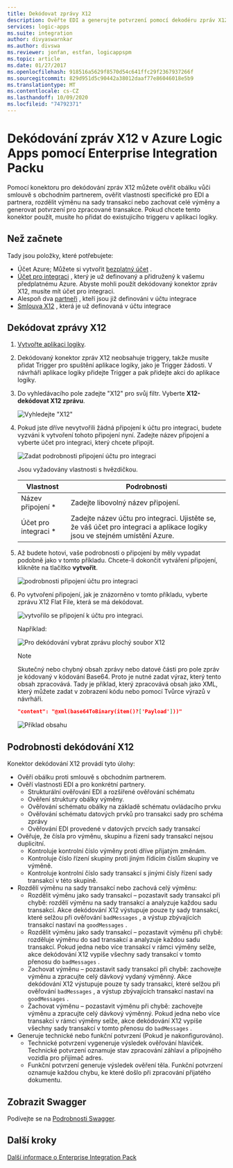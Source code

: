 ```yaml
---
title: Dekódovat zprávy X12
description: Ověřte EDI a generujte potvrzení pomocí dekodéru zpráv X12 v Azure Logic Apps s Enterprise Integration Pack
services: logic-apps
ms.suite: integration
author: divyaswarnkar
ms.author: divswa
ms.reviewer: jonfan, estfan, logicappspm
ms.topic: article
ms.date: 01/27/2017
ms.openlocfilehash: 918516a5629f8570d54c641ffc29f2367937266f
ms.sourcegitcommit: 829d951d5c90442a38012daaf77e86046018e5b9
ms.translationtype: MT
ms.contentlocale: cs-CZ
ms.lasthandoff: 10/09/2020
ms.locfileid: "74792371"
---
```

# <a name="decode-x12-messages-in-azure-logic-apps-with-enterprise-integration-pack"></a>Dekódování zpráv X12 v Azure Logic Apps pomocí Enterprise Integration Packu

Pomocí konektoru pro dekódování zpráv X12 můžete ověřit obálku vůči smlouvě s obchodním partnerem, ověřit vlastnosti specifické pro EDI a partnera, rozdělit výměnu na sady transakcí nebo zachovat celé výměny a generovat potvrzení pro zpracované transakce. Pokud chcete tento konektor použít, musíte ho přidat do existujícího triggeru v aplikaci logiky.

## <a name="before-you-start"></a>Než začnete

Tady jsou položky, které potřebujete:

* Účet Azure; Můžete si vytvořit [bezplatný účet](https://azure.microsoft.com/free) .
* [Účet pro integraci](logic-apps-enterprise-integration-create-integration-account.md) , který je už definovaný a přidružený k vašemu předplatnému Azure. Abyste mohli použít dekódovaný konektor zpráv X12, musíte mít účet pro integraci.
* Alespoň dva [partneři](logic-apps-enterprise-integration-partners.md) , kteří jsou již definováni v účtu integrace
* [Smlouva X12](logic-apps-enterprise-integration-x12.md) , která je už definovaná v účtu integrace

## <a name="decode-x12-messages"></a>Dekódovat zprávy X12

1. [Vytvořte aplikaci logiky](quickstart-create-first-logic-app-workflow.md).

2. Dekódovaný konektor zpráv X12 neobsahuje triggery, takže musíte přidat Trigger pro spuštění aplikace logiky, jako je Trigger žádosti. V návrháři aplikace logiky přidejte Trigger a pak přidejte akci do aplikace logiky.

3.  Do vyhledávacího pole zadejte "X12" pro svůj filtr. Vyberte **X12-dekódovat X12 zprávu**.
   
    ![Vyhledejte "X12"](media/logic-apps-enterprise-integration-x12-decode/x12decodeimage1.png)  

3. Pokud jste dříve nevytvořili žádná připojení k účtu pro integraci, budete vyzváni k vytvoření tohoto připojení nyní. Zadejte název připojení a vyberte účet pro integraci, který chcete připojit. 

    ![Zadat podrobnosti připojení účtu pro integraci](media/logic-apps-enterprise-integration-x12-decode/x12decodeimage4.png)

    Jsou vyžadovány vlastnosti s hvězdičkou.

    | Vlastnost | Podrobnosti |
    | --- | --- |
    | Název připojení * |Zadejte libovolný název připojení. |
    | Účet pro integraci * |Zadejte název účtu pro integraci. Ujistěte se, že váš účet pro integraci a aplikace logiky jsou ve stejném umístění Azure. |

5.  Až budete hotovi, vaše podrobnosti o připojení by měly vypadat podobně jako v tomto příkladu. Chcete-li dokončit vytváření připojení, klikněte na tlačítko **vytvořit**.
   
    ![podrobnosti připojení účtu pro integraci](media/logic-apps-enterprise-integration-x12-decode/x12decodeimage5.png) 

6. Po vytvoření připojení, jak je znázorněno v tomto příkladu, vyberte zprávu X12 Flat File, která se má dekódovat.

    ![vytvořilo se připojení k účtu pro integraci.](media/logic-apps-enterprise-integration-x12-decode/x12decodeimage6.png) 

    Například:

    ![Pro dekódování vybrat zprávu plochý soubor X12](media/logic-apps-enterprise-integration-x12-decode/x12decodeimage7.png) 

   > [!NOTE]
   > Skutečný nebo chybný obsah zprávy nebo datové části pro pole zpráv je kódovaný v kódování Base64. Proto je nutné zadat výraz, který tento obsah zpracovává.
   > Tady je příklad, který zpracovává obsah jako XML, který můžete zadat v zobrazení kódu nebo pomocí Tvůrce výrazů v návrháři.
   > ``` json
   > "content": "@xml(base64ToBinary(item()?['Payload']))"
   > ```
   > ![Příklad obsahu](media/logic-apps-enterprise-integration-x12-decode/content-example.png)
   >


## <a name="x12-decode-details"></a>Podrobnosti dekódování X12

Konektor dekódování X12 provádí tyto úlohy:

* Ověří obálku proti smlouvě s obchodním partnerem.
* Ověří vlastnosti EDI a pro konkrétní partnery.
  * Strukturální ověřování EDI a rozšířené ověřování schématu
  * Ověření struktury obálky výměny.
  * Ověřování schématu obálky na základě schématu ovládacího prvku
  * Ověřování schématu datových prvků pro transakci sady pro schéma zprávy
  * Ověřování EDI provedené v datových prvcích sady transakcí 
* Ověřuje, že čísla pro výměnu, skupinu a řízení sady transakcí nejsou duplicitní.
  * Kontroluje kontrolní číslo výměny proti dříve přijatým změnám.
  * Kontroluje číslo řízení skupiny proti jiným řídicím číslům skupiny ve výměně.
  * Kontroluje kontrolní číslo sady transakcí s jinými čísly řízení sady transakcí v této skupině.
* Rozdělí výměnu na sady transakcí nebo zachová celý výměnu:
  * Rozdělit výměnu jako sady transakcí – pozastavit sady transakcí při chybě: rozdělí výměnu na sady transakcí a analyzuje každou sadu transakcí. 
  Akce dekódování X12 výstupuje pouze ty sady transakcí, které selžou při ověřování `badMessages` , a výstup zbývajících transakcí nastaví na `goodMessages` .
  * Rozdělit výměnu jako sady transakcí – pozastavit výměnu při chybě: rozděluje výměnu do sad transakcí a analyzuje každou sadu transakcí. 
  Pokud jedna nebo více transakcí v rámci výměny selže, akce dekódování X12 vypíše všechny sady transakcí v tomto přenosu do `badMessages` .
  * Zachovat výměnu – pozastavit sady transakcí při chybě: zachovejte výměnu a zpracujte celý dávkový vydaný výměnný. 
  Akce dekódování X12 výstupuje pouze ty sady transakcí, které selžou při ověřování `badMessages` , a výstup zbývajících transakcí nastaví na `goodMessages` .
  * Zachovat výměnu – pozastavit výměnu při chybě: zachovejte výměnu a zpracujte celý dávkový výměnný. 
  Pokud jedna nebo více transakcí v rámci výměny selže, akce dekódování X12 vypíše všechny sady transakcí v tomto přenosu do `badMessages` . 
* Generuje technické nebo funkční potvrzení (Pokud je nakonfigurováno).
  * Technické potvrzení vygeneruje výsledek ověřování hlaviček. Technické potvrzení oznamuje stav zpracování záhlaví a přípojného vozidla pro přijímač adres.
  * Funkční potvrzení generuje výsledek ověření těla. Funkční potvrzení oznamuje každou chybu, ke které došlo při zpracování přijatého dokumentu.

## <a name="view-the-swagger"></a>Zobrazit Swagger
Podívejte se na [Podrobnosti Swagger](/connectors/x12/). 

## <a name="next-steps"></a>Další kroky
[Další informace o Enterprise Integration Pack](../logic-apps/logic-apps-enterprise-integration-overview.md "Informace o Enterprise Integration Pack") 


